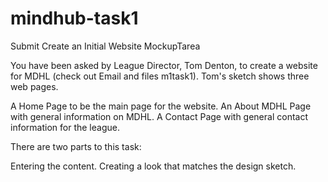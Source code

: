 # mindhub-task1
Submit Create an Initial Website MockupTarea

You have been asked by League Director, Tom Denton, to create a website for MDHL (check out Email and files m1task1). Tom's sketch shows three web pages.

A Home Page to be the main page for the website.
An About MDHL Page with general information on MDHL.
A Contact Page with general contact information for the league.
 

There are two parts to this task:

Entering the content.
Creating a look that matches the design sketch.